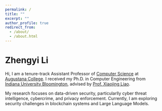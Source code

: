 ```yaml
---
permalink: /
title: ""
excerpt: ""
author_profile: true
redirect_from: 
  - /about/
  - /about.html
---
```


# Zhengyi Li

Hi, I am a tenure-track Assistant Professor of [Computer Science](https://www.augustana.edu/academics/areas-of-study/computer-science) at [Augustana College](https://www.augustana.edu). I received my Ph.D. in Computer Engineering from [Indiana University Bloomington](https://luddy.indiana.edu/index.html), advised by [Prof. Xiaojing Liao](https://www.xiaojingliao.com). 

My research focuses on data-driven security, particularlly cyber threat intelligence, cybercrime, and privacy enforcement. Currently, I am exploring security challenges in blockchain systems and Large Language Models.
